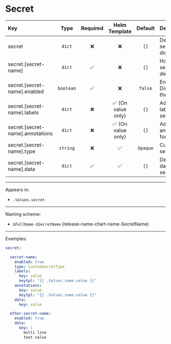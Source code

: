 # Secret

| Key                              |   Type    | Required |   Helm Template    | Default  | Description                       |
| :------------------------------- | :-------: | :------: | :----------------: | :------: | :-------------------------------- |
| secret                           |  `dict`   |    ❌    |         ❌         |   `{}`   | Define the secret as dicts        |
| secret.[secret-name]             |  `dict`   |    ✅    |         ❌         |   `{}`   | Holds secret definition           |
| secret.[secret-name].enabled     | `boolean` |    ✅    |         ❌         | `false`  | Enables or Disables the secret    |
| secret.[secret-name].labels      |  `dict`   |    ❌    | ✅ (On value only) |   `{}`   | Additional labels for secret      |
| secret.[secret-name].annotations |  `dict`   |    ❌    | ✅ (On value only) |   `{}`   | Additional annotations for secret |
| secret.[secret-name].type        | `string`  |    ❌    |         ✅         | `Opaque` | Custom secret type                |
| secret.[secret-name].data        |  `dict`   |    ✅    |         ✅         |   `{}`   | Define the data of the secret     |

---

Appears in:

- `.Values.secret`

---

Naming scheme:

- `$FullName-$SecretName` (release-name-chart-name-SecretName)

---

Examples:

```yaml
secret:

  secret-name:
    enabled: true
    type: CustomSecretType
    labels:
      key: value
      keytpl: "{{ .Values.some.value }}"
    annotations:
      key: value
      keytpl: "{{ .Values.some.value }}"
    data:
      key: value

  other-secret-name:
    enabled: true
    data:
      key: |
        multi line
        text value
```
